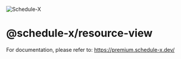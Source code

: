 ![Schedule-X](https://schedule-x.s3.eu-west-1.amazonaws.com/schedule-x-logo.png)

# @schedule-x/resource-view

For documentation, please refer to: https://premium.schedule-x.dev/

